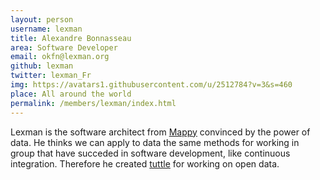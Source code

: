```yaml
---
layout: person
username: lexman
title: Alexandre Bonnasseau
area: Software Developer
email: okfn@lexman.org
github: lexman
twitter: lexman_Fr
img: https://avatars1.githubusercontent.com/u/2512784?v=3&s=460
place: All around the world
permalink: /members/lexman/index.html
---
```

Lexman is the software architect from [Mappy](http://www.mappy.com) convinced by the power of data.
He thinks we can apply to data the same methods for working in group that have succeded in software development, like continuous integration. Therefore he created [tuttle](https://github.com/lexman/tuttle) for working on open data.
